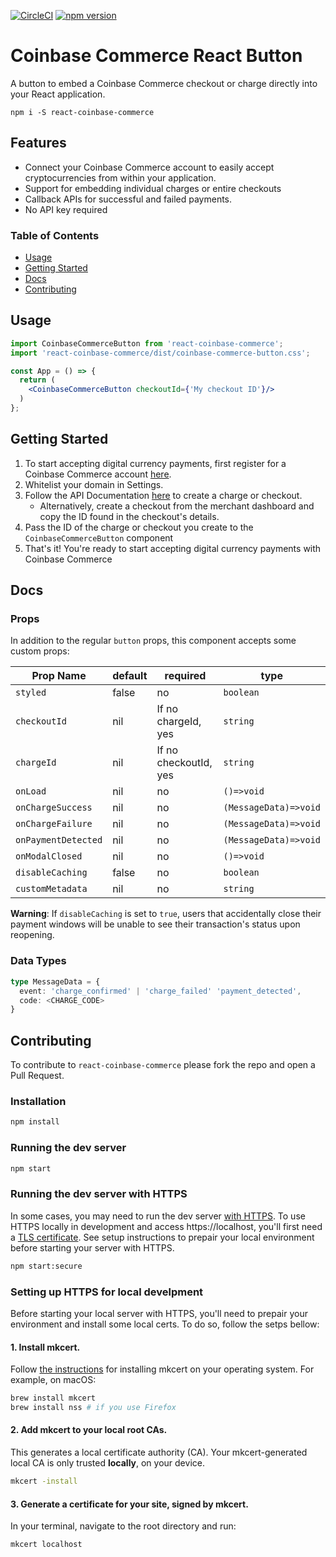 [![CircleCI](https://circleci.com/gh/coinbase/react-coinbase-commerce/tree/master.svg?style=svg)](https://circleci.com/gh/coinbase/react-coinbase-commerce/tree/master)
[![npm version](https://badge.fury.io/js/react-coinbase-commerce.svg)](https://badge.fury.io/js/react-coinbase-commerce)


# Coinbase Commerce React Button 
A button to embed a Coinbase Commerce checkout or charge directly into your React application.

```
npm i -S react-coinbase-commerce 
```

## Features
- Connect your Coinbase Commerce account to easily accept cryptocurrencies from within your application.
- Support for embedding individual charges or entire checkouts
- Callback APIs for successful and failed payments.
- No API key required

### Table of Contents
- [Usage](#usage)
- [Getting Started](#getting-started)
- [Docs](#docs)
- [Contributing](#contributing)

## Usage
```jsx
import CoinbaseCommerceButton from 'react-coinbase-commerce';
import 'react-coinbase-commerce/dist/coinbase-commerce-button.css';

const App = () => {
  return (
    <CoinbaseCommerceButton checkoutId={'My checkout ID'}/>
  )
};
```

## Getting Started
1. To start accepting digital currency payments, first register for a Coinbase Commerce
account [here](https://commerce.coinbase.com).
1. Whitelist your domain in Settings.
1. Follow the API Documentation [here](https://commerce.coinbase.com/docs/api/) to create a charge or checkout.
    - Alternatively, create a checkout from the merchant dashboard and copy the ID found in the checkout's details. 
1. Pass the ID of the charge or checkout you create to the `CoinbaseCommerceButton` component
1. That's it! You're ready to start accepting digital currency payments with Coinbase Commerce

## Docs

### Props
In addition to the regular `button` props, this component accepts some custom props:

| Prop Name       | default | required              | type                  |
|-----------------|---------|-----------------------|-----------------------|
| `styled`        | false   | no                    | ``boolean``               |
| `checkoutId`      | nil     | If no chargeId, yes   | ``string``                |
| `chargeId`        | nil     | If no checkoutId, yes | ``string``                |
| `onLoad`          | nil     | no                    | `()=>void`            |
| `onChargeSuccess` | nil     | no                    | `(MessageData)=>void` |
| `onChargeFailure` | nil     | no                    | `(MessageData)=>void` |
| `onPaymentDetected` | nil     | no                    | `(MessageData)=>void` |
| `onModalClosed`   | nil     | no                    | `()=>void`            |
| `disableCaching`   | false     | no                    | `boolean`            |
| `customMetadata`   | nil     | no                    | `string`              |

**Warning**: If `disableCaching` is set to `true`, users that accidentally close their payment windows will be unable to see their transaction's status upon reopening. 

### Data Types
```typescript
type MessageData = {
  event: 'charge_confirmed' | 'charge_failed' 'payment_detected',
  code: <CHARGE_CODE>
}
```

## Contributing
To contribute to `react-coinbase-commerce` please fork the repo and open a Pull Request.

### Installation
```sh
npm install
```

### Running the dev server
```sh
npm start
```

### Running the dev server with HTTPS
In some cases, you may need to run the dev server [with HTTPS](https://web.dev/how-to-use-local-https/). To use HTTPS locally in development and access https://localhost, you'll first need a [TLS certificate](https://en.wikipedia.org/wiki/Public_key_certificate#TLS/SSL_server_certificate). See setup instructions to prepair your local environment before starting your server with HTTPS.

```sh
npm start:secure
```

### Setting up HTTPS for local develpment
Before starting your local server with HTTPS, you'll need to prepair your environment and install some local certs. To do so, follow the setps bellow:

#### 1. Install mkcert.
Follow [the instructions](https://github.com/FiloSottile/mkcert#installation) for installing mkcert on your operating system. For example, on macOS:

```sh
brew install mkcert
brew install nss # if you use Firefox
```

#### 2. Add mkcert to your local root CAs.
This generates a local certificate authority (CA). Your mkcert-generated local CA is only trusted **locally**, on your device.

```sh
mkcert -install
```

#### 3. Generate a certificate for your site, signed by mkcert.
In your terminal, navigate to the root directory and run:

```sh
mkcert localhost
```